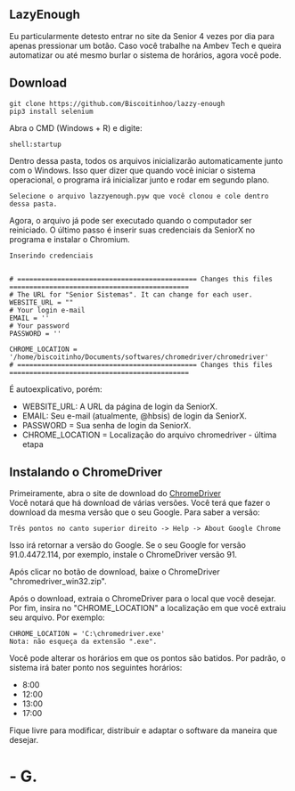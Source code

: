 ## LazyEnough
Eu particularmente detesto entrar no site da Senior 4 vezes por dia para apenas pressionar um botão. Caso você trabalhe na Ambev Tech e queira automatizar ou até
mesmo burlar o sistema de horários, agora você pode. 

## Download
    git clone https://github.com/Biscoitinhoo/lazzy-enough
    pip3 install selenium

Abra o CMD (Windows + R) e digite:  

	shell:startup  
	
Dentro dessa pasta, todos os arquivos inicializarão automaticamente junto com o Windows. Isso quer dizer que quando você iniciar o sistema operacional, o programa
irá inicializar junto e rodar em segundo plano.  

	Selecione o arquivo lazzyenough.pyw que você clonou e cole dentro dessa pasta.  

Agora, o arquivo já pode ser executado quando o computador ser reiniciado. O último passo é inserir suas credenciais da SeniorX no programa e instalar o Chromium.  

	Inserindo credenciais  
	

	# ============================================= Changes this files =============================================
	# The URL for "Senior Sistemas". It can change for each user.
	WEBSITE_URL = ""
	# Your login e-mail
	EMAIL = ''
	# Your password
	PASSWORD = ''

	CHROME_LOCATION = '/home/biscoitinho/Documents/softwares/chromedriver/chromedriver'
	# ============================================= Changes this files =============================================  
	
É autoexplicativo, porém:  
* WEBSITE_URL: A URL da página de login da SeniorX.  
* EMAIL: Seu e-mail (atualmente, @hbsis) de login da SeniorX.  
* PASSWORD = Sua senha de login da SeniorX.  
* CHROME_LOCATION = Localização do arquivo chromedriver - última etapa


## Instalando o ChromeDriver  

Primeiramente, abra o site de download do [ChromeDriver](https://chromedriver.chromium.org/downloads)  
Você notará que há download de várias versões. Você terá que fazer o download da mesma versão que o seu Google. Para saber a versão:  


	Três pontos no canto superior direito -> Help -> About Google Chrome  
	
	
Isso irá retornar a versão do Google. Se o seu Google for versão 91.0.4472.114, por exemplo, instale o ChromeDriver versão 91.  

Após clicar no botão de download, baixe o ChromeDriver "chromedriver_win32.zip".  

Após o download, extraia o ChromeDriver para o local que você desejar. Por fim, insira no "CHROME_LOCATION" a localização em que você extraiu seu arquivo. Por exemplo:  

	CHROME_LOCATION = 'C:\chromedriver.exe'
	Nota: não esqueça da extensão ".exe".  
	
	
Você pode alterar os horários em que os pontos são batidos. Por padrão, o sistema irá bater ponto nos seguintes horários:

* 8:00  
* 12:00  
* 13:00  
* 17:00  


Fique livre para modificar, distribuir e adaptar o software da maneira que desejar. 


# - G.
